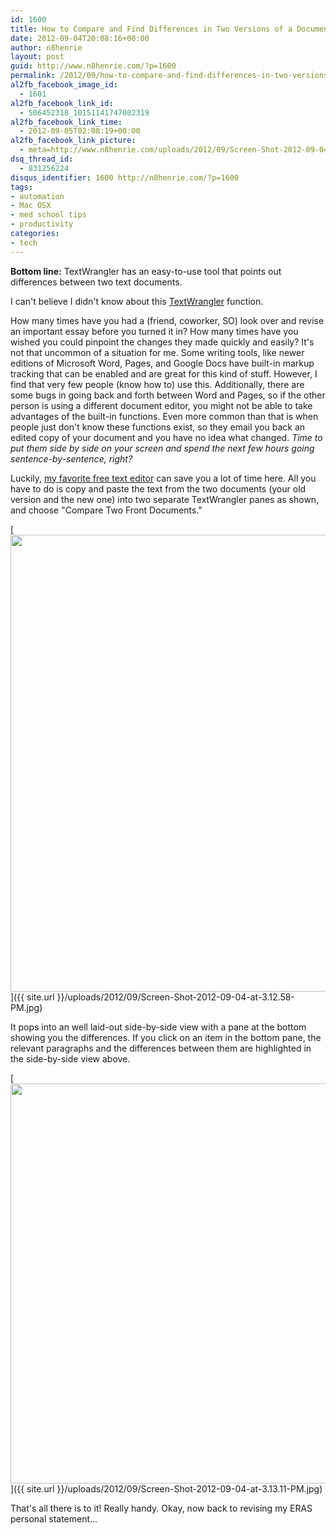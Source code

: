 ```yaml
---
id: 1600
title: How to Compare and Find Differences in Two Versions of a Document Using TextWrangler
date: 2012-09-04T20:08:16+00:00
author: n8henrie
layout: post
guid: http://www.n8henrie.com/?p=1600
permalink: /2012/09/how-to-compare-and-find-differences-in-two-versions-of-a-document-using-textwrangler/
al2fb_facebook_image_id:
  - 1601
al2fb_facebook_link_id:
  - 506452318_10151141747002319
al2fb_facebook_link_time:
  - 2012-09-05T02:08:19+00:00
al2fb_facebook_link_picture:
  - meta=http://www.n8henrie.com/uploads/2012/09/Screen-Shot-2012-09-04-at-3.13.11-PM-300x187.jpg
dsq_thread_id:
  - 831256224
disqus_identifier: 1600 http://n8henrie.com/?p=1600
tags:
- automation
- Mac OSX
- med school tips
- productivity
categories:
- tech
---
```

**Bottom line:** TextWrangler has an easy-to-use tool that points out differences between two text documents.
  
<!--more-->

I can't believe I didn't know about this <a target="_blank" href="http://www.barebones.com/products/TextWrangler/">TextWrangler</a> function.

How many times have you had a (friend, coworker, SO) look over and revise an important essay before you turned it in? How many times have you wished you could pinpoint the changes they made quickly and easily? It's not that uncommon of a situation for me. Some writing tools, like newer editions of Microsoft Word, Pages, and Google Docs have built-in markup tracking that can be enabled and are great for this kind of stuff. However, I find that very few people (know how to) use this. Additionally, there are some bugs in going back and forth between Word and Pages, so if the other person is using a different document editor, you might not be able to take advantages of the built-in functions. Even more common than that is when people just don't know these functions exist, so they email you back an edited copy of your document and you have no idea what changed. _Time to put them side by side on your screen and spend the next few hours going sentence-by-sentence, right?_

Luckily, <a target="_blank" href="http://www.barebones.com/products/TextWrangler/">my favorite free text editor</a> can save you a lot of time here. All you have to do is copy and paste the text from the two documents (your old version and the new one) into two separate TextWrangler panes as shown, and choose "Compare Two Front Documents." 

[<img src="{{ site.url }}/uploads/2012/09/Screen-Shot-2012-09-04-at-3.12.58-PM.jpg" alt="" title="Comparing Documents in TextWrangler" width="873" height="731" class="aligncenter size-full wp-image-1602" srcset="{{ site.url }}/uploads/2012/09/Screen-Shot-2012-09-04-at-3.12.58-PM.jpg 873w, http://n8henrie.com/uploads/2012/09/Screen-Shot-2012-09-04-at-3.12.58-PM-300x251.jpg 300w" sizes="(max-width: 873px) 100vw, 873px" />]({{ site.url }}/uploads/2012/09/Screen-Shot-2012-09-04-at-3.12.58-PM.jpg) 

It pops into an well laid-out side-by-side view with a pane at the bottom showing you the differences. If you click on an item in the bottom pane, the relevant paragraphs and the differences between them are highlighted in the side-by-side view above.

[<img src="{{ site.url }}/uploads/2012/09/Screen-Shot-2012-09-04-at-3.13.11-PM-1024x640.jpg" alt="" title="Side-by-side comparison view in TextWrangler" width="1024" height="640" class="aligncenter size-large wp-image-1601" srcset="{{ site.url }}/uploads/2012/09/Screen-Shot-2012-09-04-at-3.13.11-PM-1024x640.jpg 1024w, http://n8henrie.com/uploads/2012/09/Screen-Shot-2012-09-04-at-3.13.11-PM-300x187.jpg 300w, http://n8henrie.com/uploads/2012/09/Screen-Shot-2012-09-04-at-3.13.11-PM.jpg 1280w" sizes="(max-width: 1024px) 100vw, 1024px" />]({{ site.url }}/uploads/2012/09/Screen-Shot-2012-09-04-at-3.13.11-PM.jpg) 

That's all there is to it! Really handy. Okay, now back to revising my ERAS personal statement...